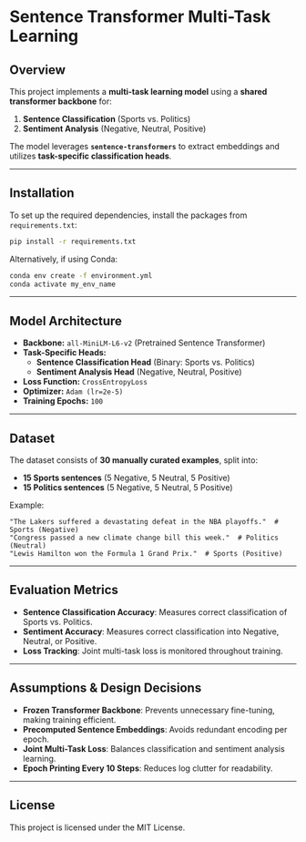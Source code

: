 # Sentence Transformer Multi-Task Learning

## Overview
This project implements a **multi-task learning model** using a **shared transformer backbone** for:
1. **Sentence Classification** (Sports vs. Politics)
2. **Sentiment Analysis** (Negative, Neutral, Positive)

The model leverages **`sentence-transformers`** to extract embeddings and utilizes **task-specific classification heads**.

---

## Installation
To set up the required dependencies, install the packages from `requirements.txt`:
```sh
pip install -r requirements.txt
```

Alternatively, if using Conda:
```sh
conda env create -f environment.yml
conda activate my_env_name
```

---

## Model Architecture
- **Backbone:** `all-MiniLM-L6-v2` (Pretrained Sentence Transformer)
- **Task-Specific Heads:**
  - **Sentence Classification Head** (Binary: Sports vs. Politics)
  - **Sentiment Analysis Head** (Negative, Neutral, Positive)
- **Loss Function:** `CrossEntropyLoss`
- **Optimizer:** `Adam (lr=2e-5)`
- **Training Epochs:** `100`

---

## Dataset
The dataset consists of **30 manually curated examples**, split into:
- **15 Sports sentences** (5 Negative, 5 Neutral, 5 Positive)
- **15 Politics sentences** (5 Negative, 5 Neutral, 5 Positive)

Example:
```plaintext
"The Lakers suffered a devastating defeat in the NBA playoffs."  # Sports (Negative)
"Congress passed a new climate change bill this week."  # Politics (Neutral)
"Lewis Hamilton won the Formula 1 Grand Prix."  # Sports (Positive)
```

---

## Evaluation Metrics
- **Sentence Classification Accuracy**: Measures correct classification of Sports vs. Politics.
- **Sentiment Accuracy**: Measures correct classification into Negative, Neutral, or Positive.
- **Loss Tracking**: Joint multi-task loss is monitored throughout training.

---

## Assumptions & Design Decisions
- **Frozen Transformer Backbone**: Prevents unnecessary fine-tuning, making training efficient.
- **Precomputed Sentence Embeddings**: Avoids redundant encoding per epoch.
- **Joint Multi-Task Loss**: Balances classification and sentiment analysis learning.
- **Epoch Printing Every 10 Steps**: Reduces log clutter for readability.

---

## License
This project is licensed under the MIT License.

